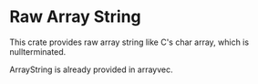 # Raw Array String

This crate provides raw array string like C's char array, which is nullterminated. 

ArrayString is already provided in arrayvec.